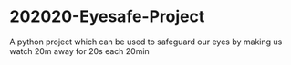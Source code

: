 # 202020-Eyesafe-Project
A python project which can be used to safeguard our eyes by making us watch 20m away for 20s each 20min
